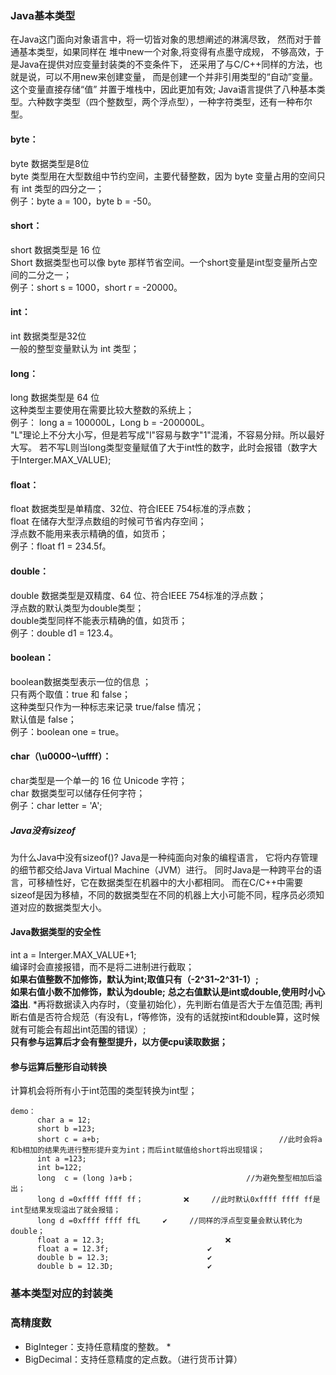 ### Java基本类型
在Java这门面向对象语言中，将一切皆对象的思想阐述的淋漓尽致，
然而对于普通基本类型，如果同样在 堆中new一个对象,将变得有点墨守成规，
不够高效，于是Java在提供对应变量封装类的不变条件下，
还采用了与C/C++同样的方法，也就是说，可以不用new来创建变量，
而是创建一个并非引用类型的“自动”变量。这个变量直接存储“值”
并置于堆栈中，因此更加有效;
Java语言提供了八种基本类型。六种数字类型（四个整数型，两个浮点型），一种字符类型，还有一种布尔型。   
#### byte：
byte 数据类型是8位  
byte 类型用在大型数组中节约空间，主要代替整数，因为 byte 变量占用的空间只有 int 类型的四分之一；          
例子：byte a = 100，byte b = -50。
#### short：
short 数据类型是 16 位   
Short 数据类型也可以像 byte 那样节省空间。一个short变量是int型变量所占空间的二分之一；            
例子：short s = 1000，short r = -20000。        
#### int：
int 数据类型是32位    
一般的整型变量默认为 int 类型；            
#### long：      
long 数据类型是 64 位                 
这种类型主要使用在需要比较大整数的系统上；      
例子： long a = 100000L，Long b = -200000L。          
"L"理论上不分大小写，但是若写成"l"容易与数字"1"混淆，不容易分辩。所以最好大写。
若不写L则当long类型变量赋值了大于int性的数字，此时会报错（数字大于Interger.MAX_VALUE);     
#### float：
float 数据类型是单精度、32位、符合IEEE 754标准的浮点数；         
float 在储存大型浮点数组的时候可节省内存空间；       
浮点数不能用来表示精确的值，如货币；           
例子：float f1 = 234.5f。           
#### double：            
double 数据类型是双精度、64 位、符合IEEE 754标准的浮点数；             
浮点数的默认类型为double类型；                  
double类型同样不能表示精确的值，如货币；         
例子：double d1 = 123.4。           
#### boolean：        
boolean数据类型表示一位的信息 ；                        
只有两个取值：true 和 false；           
这种类型只作为一种标志来记录 true/false 情况；                
默认值是 false；                 
例子：boolean one = true。          
#### char（\u0000~\uffff）：
char类型是一个单一的 16 位 Unicode 字符；                           
char 数据类型可以储存任何字符；      
例子：char letter = 'A';      
##### Java没有sizeof
为什么Java中没有sizeof()?
Java是一种纯面向对象的编程语言，
它将内存管理的细节都交给Java Virtual Machine（JVM）进行。
同时Java是一种跨平台的语言，可移植性好，它在数据类型在机器中的大小都相同。
而在C/C++中需要sizeof是因为移植，不同的数据类型在不同的机器上大小可能不同，程序员必须知道对应的数据类型大小。
#### Java数据类型的安全性
int a = Interger.MAX_VALUE+1;                 
编译时会直接报错，而不是将二进制进行截取；                     
__如果右值整数不加修饰，默认为int;取值只有（-2^31~2^31-1）;__         
__如果右值小数不加修饰，默认为double;__
__总之右值默认是int或double,使用时小心溢出__.
*再将数据读入内存时，（变量初始化），先判断右值是否大于左值范围; 再判断右值是否符合规范（有没有L，f等修饰，没有的话就按int和double算，这时候就有可能会有超出int范围的错误）;             
__只有参与运算后才会有整型提升，以方便cpu读取数据；__
#### 参与运算后整形自动转换         
计算机会将所有小于int范围的类型转换为int型；
```
demo：              
      char a = 12;                     
      short b =123;                     
      short c = a+b;										//此时会将a和b相加的结果先进行整形提升变为int；而后int赋值给short将出现错误；               
      int a =123;
      int b=122;                
      long  c = (long )a+b；							//为避免整型相加后溢出；                  
      long d =0xffff ffff ff；         ❌		//此时默认0xffff ffff ff是int型结果发现溢出了就会报错；            
      long d =0xffff ffff ffL     ✔		//同样的浮点型变量会默认转化为double；           
      float a = 12.3;							❌              
      float a = 12.3f;						✔            
      double b = 12.3;						✔                
      double b = 12.3D;						✔          
```            
### 基本类型对应的封装类
### 高精度数
- BigInteger：支持任意精度的整数。
	* 
- BigDecimal：支持任意精度的定点数。（进行货币计算）